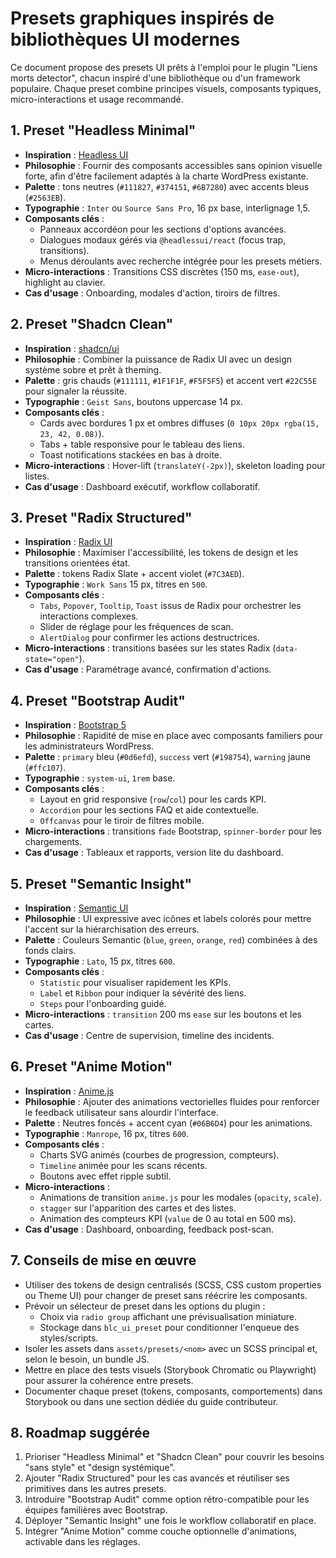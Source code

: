 # Presets graphiques inspirés de bibliothèques UI modernes

Ce document propose des presets UI prêts à l'emploi pour le plugin "Liens morts detector", chacun inspiré d'une bibliothèque ou d'un framework populaire. Chaque preset combine principes visuels, composants typiques, micro-interactions et usage recommandé.

## 1. Preset "Headless Minimal"
- **Inspiration** : [Headless UI](https://headlessui.com/)
- **Philosophie** : Fournir des composants accessibles sans opinion visuelle forte, afin d'être facilement adaptés à la charte WordPress existante.
- **Palette** : tons neutres (`#111827`, `#374151`, `#6B7280`) avec accents bleus (`#2563EB`).
- **Typographie** : `Inter` ou `Source Sans Pro`, 16 px base, interlignage 1,5.
- **Composants clés** :
  - Panneaux accordéon pour les sections d'options avancées.
  - Dialogues modaux gérés via `@headlessui/react` (focus trap, transitions).
  - Menus déroulants avec recherche intégrée pour les presets métiers.
- **Micro-interactions** : Transitions CSS discrètes (150 ms, `ease-out`), highlight au clavier.
- **Cas d'usage** : Onboarding, modales d'action, tiroirs de filtres.

## 2. Preset "Shadcn Clean"
- **Inspiration** : [shadcn/ui](https://ui.shadcn.com/)
- **Philosophie** : Combiner la puissance de Radix UI avec un design système sobre et prêt à theming.
- **Palette** : gris chauds (`#111111`, `#1F1F1F`, `#F5F5F5`) et accent vert `#22C55E` pour signaler la réussite.
- **Typographie** : `Geist Sans`, boutons uppercase 14 px.
- **Composants clés** :
  - Cards avec bordures 1 px et ombres diffuses (`0 10px 20px rgba(15, 23, 42, 0.08)`).
  - Tabs + table responsive pour le tableau des liens.
  - Toast notifications stackées en bas à droite.
- **Micro-interactions** : Hover-lift (`translateY(-2px)`), skeleton loading pour listes.
- **Cas d'usage** : Dashboard exécutif, workflow collaboratif.

## 3. Preset "Radix Structured"
- **Inspiration** : [Radix UI](https://www.radix-ui.com/)
- **Philosophie** : Maximiser l'accessibilité, les tokens de design et les transitions orientées état.
- **Palette** : tokens Radix Slate + accent violet (`#7C3AED`).
- **Typographie** : `Work Sans` 15 px, titres en `500`.
- **Composants clés** :
  - `Tabs`, `Popover`, `Tooltip`, `Toast` issus de Radix pour orchestrer les interactions complexes.
  - Slider de réglage pour les fréquences de scan.
  - `AlertDialog` pour confirmer les actions destructrices.
- **Micro-interactions** : transitions basées sur les states Radix (`data-state="open"`).
- **Cas d'usage** : Paramétrage avancé, confirmation d'actions.

## 4. Preset "Bootstrap Audit"
- **Inspiration** : [Bootstrap 5](https://getbootstrap.com/)
- **Philosophie** : Rapidité de mise en place avec composants familiers pour les administrateurs WordPress.
- **Palette** : `primary` bleu (`#0d6efd`), `success` vert (`#198754`), `warning` jaune (`#ffc107`).
- **Typographie** : `system-ui`, `1rem` base.
- **Composants clés** :
  - Layout en grid responsive (`row`/`col`) pour les cards KPI.
  - `Accordion` pour les sections FAQ et aide contextuelle.
  - `Offcanvas` pour le tiroir de filtres mobile.
- **Micro-interactions** : transitions `fade` Bootstrap, `spinner-border` pour les chargements.
- **Cas d'usage** : Tableaux et rapports, version lite du dashboard.

## 5. Preset "Semantic Insight"
- **Inspiration** : [Semantic UI](https://semantic-ui.com/)
- **Philosophie** : UI expressive avec icônes et labels colorés pour mettre l'accent sur la hiérarchisation des erreurs.
- **Palette** : Couleurs Semantic (`blue`, `green`, `orange`, `red`) combinées à des fonds clairs.
- **Typographie** : `Lato`, 15 px, titres `600`.
- **Composants clés** :
  - `Statistic` pour visualiser rapidement les KPIs.
  - `Label` et `Ribbon` pour indiquer la sévérité des liens.
  - `Steps` pour l'onboarding guidé.
- **Micro-interactions** : `transition` 200 ms `ease` sur les boutons et les cartes.
- **Cas d'usage** : Centre de supervision, timeline des incidents.

## 6. Preset "Anime Motion"
- **Inspiration** : [Anime.js](https://animejs.com/)
- **Philosophie** : Ajouter des animations vectorielles fluides pour renforcer le feedback utilisateur sans alourdir l'interface.
- **Palette** : Neutres foncés + accent cyan (`#06B6D4`) pour les animations.
- **Typographie** : `Manrope`, 16 px, titres `600`.
- **Composants clés** :
  - Charts SVG animés (courbes de progression, compteurs).
  - `Timeline` animée pour les scans récents.
  - Boutons avec effet ripple subtil.
- **Micro-interactions** :
  - Animations de transition `anime.js` pour les modales (`opacity`, `scale`).
  - `stagger` sur l'apparition des cartes et des listes.
  - Animation des compteurs KPI (`value` de 0 au total en 500 ms).
- **Cas d'usage** : Dashboard, onboarding, feedback post-scan.

## 7. Conseils de mise en œuvre
- Utiliser des tokens de design centralisés (SCSS, CSS custom properties ou Theme UI) pour changer de preset sans réécrire les composants.
- Prévoir un sélecteur de preset dans les options du plugin :
  - Choix via `radio group` affichant une prévisualisation miniature.
  - Stockage dans `blc_ui_preset` pour conditionner l'enqueue des styles/scripts.
- Isoler les assets dans `assets/presets/<nom>` avec un SCSS principal et, selon le besoin, un bundle JS.
- Mettre en place des tests visuels (Storybook Chromatic ou Playwright) pour assurer la cohérence entre presets.
- Documenter chaque preset (tokens, composants, comportements) dans Storybook ou dans une section dédiée du guide contributeur.

## 8. Roadmap suggérée
1. Prioriser "Headless Minimal" et "Shadcn Clean" pour couvrir les besoins "sans style" et "design systémique".
2. Ajouter "Radix Structured" pour les cas avancés et réutiliser ses primitives dans les autres presets.
3. Introduire "Bootstrap Audit" comme option rétro-compatible pour les équipes familières avec Bootstrap.
4. Déployer "Semantic Insight" une fois le workflow collaboratif en place.
5. Intégrer "Anime Motion" comme couche optionnelle d'animations, activable dans les réglages.

